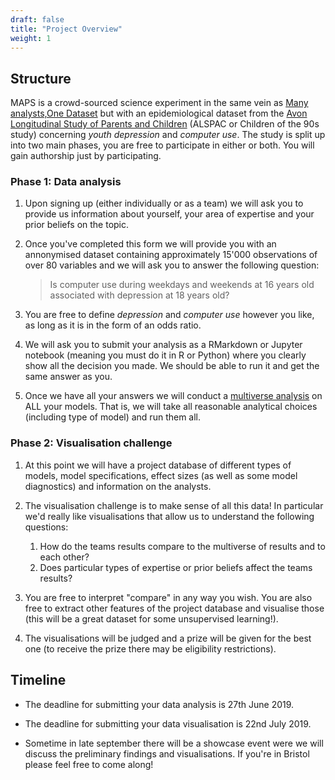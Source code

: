 ```yaml
---
draft: false
title: "Project Overview"
weight: 1
---
```



## Structure

MAPS is a crowd-sourced science experiment in the same vein as [Many analysts,One Dataset](https://journals.sagepub.com/doi/10.1177/2515245917747646) but with an epidemiological dataset from the [Avon Longitudinal Study of Parents and Children](http://www.bristol.ac.uk/alspac/) (ALSPAC or Children of the 90s study) concerning *youth depression* and *computer use*. The study is split up into two main phases, you are free to participate in either or both. You will gain authorship just by participating. 

### Phase 1: Data analysis


1. Upon signing up (either individually or as a team) we will ask you to provide us information about yourself, your area of expertise and your prior beliefs on the topic. 

2. Once you've completed this form we will provide you with an annonymised dataset containing  approximately 15'000 observations of over 80 variables and we will ask you to answer the following question: 

    > Is computer use during weekdays and weekends at 16 years old associated with depression at 18 years old?

3. You are free to define *depression* and *computer use* however you like, as long as it is in the form of an odds ratio. 

4. We will ask you to submit your analysis as a RMarkdown or Jupyter notebook (meaning you must do it in R or Python) where you clearly show all the decision you made.  We should be able to run it and get the same answer as you. 

5. Once we have all your answers we will conduct a [multiverse analysis](https://journals.sagepub.com/doi/10.1177/1745691616658637) on ALL your models. That is, we will take all reasonable analytical choices (including type of model) and run them all.  

### Phase 2: Visualisation challenge

1. At this point we will have a project database of different types of models, model specifications, effect sizes (as well as some  model diagnostics) and information on the analysts. 

2. The visualisation challenge is to make sense of all this data!  In particular we'd really like visualisations that allow us to understand the following questions: 

    1. How do the teams results compare to the multiverse of results and to each other?
    2. Does particular types of expertise or prior beliefs affect the teams results?

3. You are free to interpret "compare" in any way you wish. You are also free to extract other features of the project database and visualise those (this will be a great dataset for some unsupervised learning!).

4. The visualisations will be judged and a prize will be given for the best one (to receive the prize there may be eligibility restrictions). 

## Timeline

* The deadline for submitting your data analysis is 27th June 2019. 
* The deadline for submitting your data visualisation is 22nd July 2019. 

* Sometime in late september there will be a showcase event were we will discuss the preliminary findings and visualisations. If you're in Bristol please feel free to come along!


